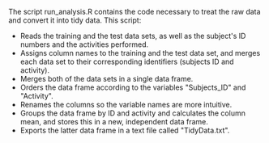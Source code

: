 
The script run_analysis.R contains the code necessary to treat the raw data and convert it into tidy data. This script:
  - Reads the training and the test data sets, as well as the subject's ID numbers and the activities performed.
  - Assigns column names to the training and the test data set, and merges each data set to their corresponding identifiers (subjects
    ID and activity).
  - Merges both of the data sets in a single data frame.
  - Orders the data frame according to the variables "Subjects_ID" and "Activity".
  - Renames the columns so the variable names are more intuitive.
  - Groups the data frame by ID and activity and calculates the column mean, and stores this in a new, independent data frame.
  - Exports the latter data frame in a text file called "TidyData.txt".
